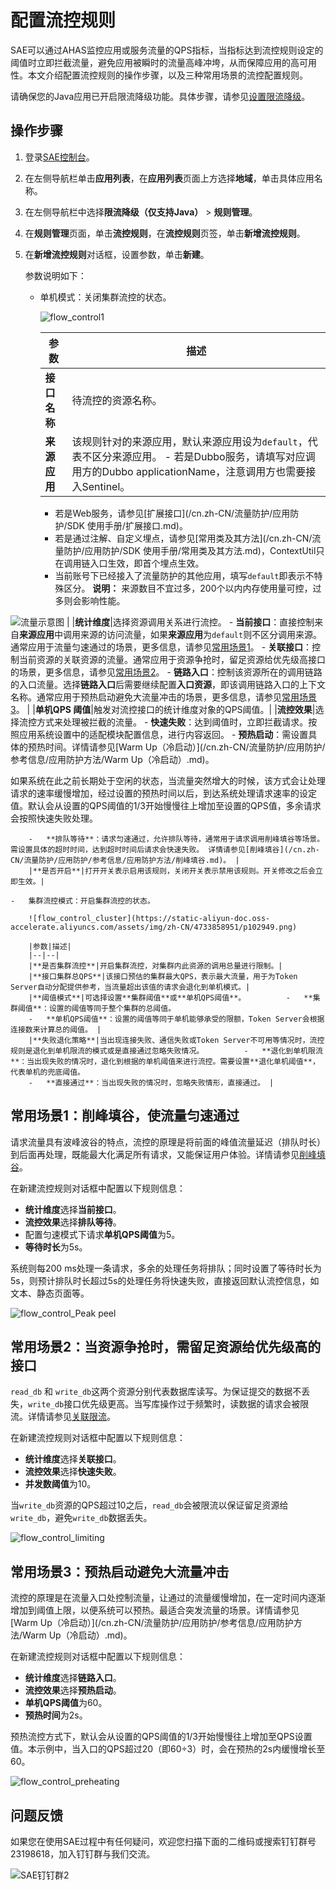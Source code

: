 # 配置流控规则

SAE可以通过AHAS监控应用或服务流量的QPS指标，当指标达到流控规则设定的阈值时立即拦截流量，避免应用被瞬时的流量高峰冲垮，从而保障应用的高可用性。本文介绍配置流控规则的操作步骤，以及三种常用场景的流控配置规则。

请确保您的Java应用已开启限流降级功能。具体步骤，请参见[设置限流降级](/cn.zh-CN/应用部署/设置限流降级.md)。

## 操作步骤

1.  登录[SAE控制台](https://sae.console.aliyun.com)。

2.  在左侧导航栏单击**应用列表**，在**应用列表**页面上方选择**地域**，单击具体应用名称。

3.  在左侧导航栏中选择**限流降级（仅支持Java）** \> **规则管理**。

4.  在**规则管理**页面，单击**流控规则**，在**流控规则**页签，单击**新增流控规则**。

5.  在**新增流控规则**对话框，设置参数，单击**新建**。

    参数说明如下：

    -   单机模式：关闭集群流控的状态。

        ![flow_control1](https://static-aliyun-doc.oss-accelerate.aliyuncs.com/assets/img/zh-CN/4733858951/p102946.png)

        |参数|描述|
        |--|--|
        |**接口名称**|待流控的资源名称。|
        |**来源应用**|该规则针对的来源应用，默认来源应用设为`default`，代表不区分来源应用。         -   若是Dubbo服务，请填写对应调用方的Dubbo applicationName，注意调用方也需要接入Sentinel。
        -   若是Web服务，请参见[扩展接口](/cn.zh-CN/流量防护/应用防护/SDK 使用手册/扩展接口.md)。
        -   若是通过注解、自定义埋点，请参见[常用类及其方法](/cn.zh-CN/流量防护/应用防护/SDK 使用手册/常用类及其方法.md)，ContextUtil只在调用链入口生效，即首个埋点生效。
        -   当前账号下已经接入了流量防护的其他应用，填写`default`即表示不特殊区分。
**说明：** 来源数目不宜过多，200个以内内存使用量可控，过多则会影响性能。

![流量示意图](https://static-aliyun-doc.oss-accelerate.aliyuncs.com/assets/img/zh-CN/6733858951/p101506.png) |
        |**统计维度**|选择资源调用关系进行流控。         -   **当前接口**：直接控制来自**来源应用**中调用来源的访问流量，如果**来源应用**为`default`则不区分调用来源。通常应用于流量匀速通过的场景，更多信息，请参见[常用场景1](#section_7na_r14_or0)。
        -   **关联接口**：控制当前资源的关联资源的流量。通常应用于资源争抢时，留足资源给优先级高接口的场景，更多信息，请参见[常用场景2](#section_i3v_y9s_oxk)。
        -   **链路入口**：控制该资源所在的调用链路的入口流量。选择**链路入口**后需要继续配置**入口资源**，即该调用链路入口的上下文名称。通常应用于预热启动避免大流量冲击的场景，更多信息，请参见[常用场景3](#section_gf0_v4h_3j8)。 |
        |**单机QPS 阈值**|触发对流控接口的统计维度对象的QPS阈值。|
        |**流控效果**|选择流控方式来处理被拦截的流量。         -   **快速失败**：达到阈值时，立即拦截请求。按照应用系统设置中的适配模块配置信息，进行内容返回。
        -   **预热启动**：需设置具体的预热时间。详情请参见[Warm Up（冷启动）](/cn.zh-CN/流量防护/应用防护/参考信息/应用防护方法/Warm Up（冷启动）.md)。

如果系统在此之前长期处于空闲的状态，当流量突然增大的时候，该方式会让处理请求的速率缓慢增加，经过设置的预热时间以后，到达系统处理请求速率的设定值。默认会从设置的QPS阈值的1/3开始慢慢往上增加至设置的QPS值，多余请求会按照快速失败处理。

        -   **排队等待**：请求匀速通过，允许排队等待，通常用于请求调用削峰填谷等场景。需设置具体的超时时间，达到超时时间后请求会快速失败。 详情请参见[削峰填谷](/cn.zh-CN/流量防护/应用防护/参考信息/应用防护方法/削峰填谷.md)。 |
        |**是否开启**|打开开关表示启用该规则，关闭开关表示禁用该规则。开关修改之后会立即生效。|

    -   集群流控模式：开启集群流控的状态。

        ![flow_control_cluster](https://static-aliyun-doc.oss-accelerate.aliyuncs.com/assets/img/zh-CN/4733858951/p102949.png)

        |参数|描述|
        |--|--|
        |**是否集群流控**|开启集群流控，对集群内此资源的调用总量进行限制。|
        |**接口集群总QPS**|该接口预估的集群最大QPS，表示最大流量，用于为Token Server自动分配提供参考，当流量超出该值的请求会退化到单机模式。|
        |**阈值模式**|可选择设置**集群阈值**或**单机QPS阈值**。         -   **集群阈值**：设置的阈值等同于整个集群的总阈值。
        -   **单机QPS阈值**：设置的阈值等同于单机能够承受的限额，Token Server会根据连接数来计算总的阈值。 |
        |**失败退化策略**|当出现连接失败、通信失败或Token Server不可用等情况时，流控规则是退化到单机限流的模式或是直接通过忽略失败情况。         -   **退化到单机限流**：当出现失败的情况时，退化到根据的单机阈值来进行流控。需要设置**退化单机阈值**，代表单机的兜底阈值。
        -   **直接通过**：当出现失败的情况时，忽略失败情形，直接通过。 |


## 常用场景1：削峰填谷，使流量匀速通过

请求流量具有波峰波谷的特点，流控的原理是将前面的峰值流量延迟（排队时长）到后面再处理，既能最大化满足所有请求，又能保证用户体验。详情请参见[削峰填谷](/cn.zh-CN/流量防护/应用防护/参考信息/应用防护方法/削峰填谷.md)。

在新建流控规则对话框中配置以下规则信息：

-   **统计维度**选择**当前接口**。
-   **流控效果**选择**排队等待**。
-   配置匀速模式下请求**单机QPS阈值**为5。
-   **等待时长**为5s。

系统则每200 ms处理一条请求，多余的处理任务将排队；同时设置了等待时长为5s，则预计排队时长超过5s的处理任务将快速失败，直接返回默认流控信息，如文本、静态页面等。

![flow_control_Peak peel](https://static-aliyun-doc.oss-accelerate.aliyuncs.com/assets/img/zh-CN/4733858951/p102937.png)

## 常用场景2：当资源争抢时，需留足资源给优先级高的接口

`read_db` 和 `write_db`这两个资源分别代表数据库读写。为保证提交的数据不丢失，`write_db`接口优先级更高。当写库操作过于频繁时，读数据的请求会被限流。详情请参见[关联限流](/cn.zh-CN/流量防护/应用防护/参考信息/应用防护方法/关联限流.md)。

在新建流控规则对话框中配置以下规则信息：

-   **统计维度**选择**关联接口**。
-   **流控效果**选择**快速失败**。
-   **并发数阈值**为10。

当`write_db`资源的QPS超过10之后，`read_db`会被限流以保证留足资源给`write_db`，避免`write_db`数据丢失。

![flow_control_limiting](https://static-aliyun-doc.oss-accelerate.aliyuncs.com/assets/img/zh-CN/4933858951/p102938.png)

## 常用场景3：预热启动避免大流量冲击

流控的原理是在流量入口处控制流量，让通过的流量缓慢增加，在一定时间内逐渐增加到阈值上限，以便系统可以预热。最适合突发流量的场景。详情请参见[Warm Up（冷启动）](/cn.zh-CN/流量防护/应用防护/参考信息/应用防护方法/Warm Up（冷启动）.md)。

在新建流控规则对话框中配置以下规则信息：

-   **统计维度**选择**链路入口**。
-   **流控效果**选择**预热启动**。
-   **单机QPS阈值**为60。
-   **预热时间**为2s。

预热流控方式下，默认会从设置的QPS阈值的1/3开始慢慢往上增加至QPS设置值。本示例中，当入口的QPS超过20（即60÷3）时，会在预热的2s内缓慢增长至60。

![flow_control_preheating](https://static-aliyun-doc.oss-accelerate.aliyuncs.com/assets/img/zh-CN/4733858951/p102939.png)

## 问题反馈

如果您在使用SAE过程中有任何疑问，欢迎您扫描下面的二维码或搜索钉钉群号23198618，加入钉钉群与我们交流。

![SAE钉钉群2](https://static-aliyun-doc.oss-accelerate.aliyuncs.com/assets/img/zh-CN/1176199061/p72048.png)

